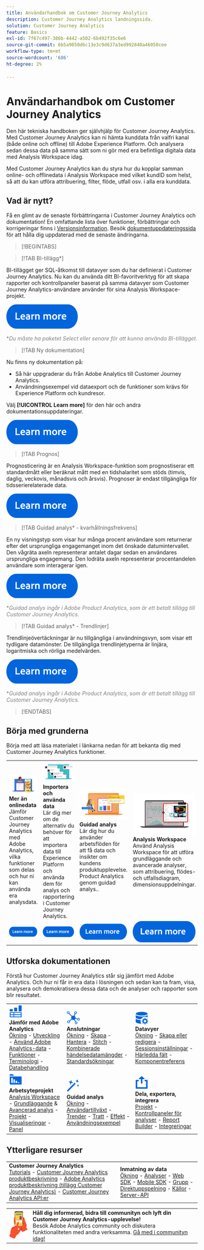 ```yaml
---
title: Användarhandbok om Customer Journey Analytics
description: Customer Journey Analytics landningssida.
solution: Customer Journey Analytics
feature: Basics
exl-id: 7f67c497-386b-4442-a502-6b492f35c6e6
source-git-commit: 6b5a9050d6c13e3c9d637a3ed992840a46058cee
workflow-type: tm+mt
source-wordcount: '686'
ht-degree: 2%

---
```


# Användarhandbok om Customer Journey Analytics

Den här tekniska handboken ger självhjälp för Customer Journey Analytics. Med Customer Journey Analytics kan ni hämta kunddata från valfri kanal (både online och offline) till Adobe Experience Platform. Och analysera sedan dessa data på samma sätt som ni gör med era befintliga digitala data med Analysis Workspace idag.

Med Customer Journey Analytics kan du styra hur du kopplar samman online- och offlinedata i Analysis Workspace med vilket kundID som helst, så att du kan utföra attribuering, filter, flöde, utfall osv. i alla era kunddata.

## Vad är nytt?

Få en glimt av de senaste förbättringarna i Customer Journey Analytics och dokumentation! En omfattande lista över funktioner, förbättringar och korrigeringar finns i [Versionsinformation](../release-notes/latest.md). Besök [dokumentuppdateringssida](../release-notes/doc-changes.md) för att hålla dig uppdaterad med de senaste ändringarna.

>[!BEGINTABS]

>[!TAB BI-tillägg*]

BI-tillägget ger SQL-åtkomst till datavyer som du har definierat i Customer Journey Analytics. Nu kan du använda ditt BI-favoritverktyg för att skapa rapporter och kontrollpaneler baserat på samma datavyer som Customer Journey Analytics-användare använder för sina Analysis Workspace-projekt.

[![bild](assets/learn-more-button.svg)](/help/data-views/bi-extension.md)

<span style="color:gray">*_Du måste ha paketet Select eller senare för att kunna använda BI-tillägget._</span>


<!--
>[!TAB Improved Audience Publising] 

Audiences that are published from Customer Journey Analytics are now available in the new **Audiences** section in Adobe Experience Platform. Audiences are now available in Experience Platform seconds after they are published from Customer Journey Analytics. Improved sorting and filter options in Experience Platform for Customer Journey Analytics audiences. 

[![image](assets/learn-more-button.svg)](/help/components/audiences/publish.md)

-->


>[!TAB Ny dokumentation]

Nu finns ny dokumentation på:<ul><li>Så här uppgraderar du från Adobe Analytics till Customer Journey Analytics.</li><li>Användningsexempel vid dataexport och de funktioner som krävs för Experience Platform och kundresor. </li></ul>Välj **[!UICONTROL Learn more]** för den här och andra dokumentationsuppdateringar.

[![bild](assets/learn-more-button.svg)](/help/release-notes/doc-changes.md)

>[!TAB Prognos]

Prognosticering är en Analysis Workspace-funktion som prognostiserar ett standardmått eller beräknat mått med en tidshalaritet som stöds (timvis, daglig, veckovis, månadsvis och årsvis). Prognoser är endast tillgängliga för tidsserierelaterade data.

[![bild](assets/learn-more-button.svg)](/help/analysis-workspace/c-forecast/forecasting.md)

>[!TAB Guidad analys* - kvarhållningsfrekvens]

En ny visningstyp som visar hur många procent användare som returnerar efter det ursprungliga engagemanget inom det önskade datumintervallet. Den vågräta axeln representerar antalet dagar sedan en användares ursprungliga engagemang. Den lodräta axeln representerar procentandelen användare som interagerar igen.

[![bild](assets/learn-more-button.svg)](/help/guided-analysis/types/retention-rates.md)

<span style="color:gray">*_Guidad analys ingår i Adobe Product Analytics, som är ett betalt tillägg till Customer Journey Analytics._</span>


>[!TAB Guidad analys* - Trendlinjer]

Trendlinjeövertäckningar är nu tillgängliga i användningsvyn, som visar ett tydligare datamönster. De tillgängliga trendlinjetyperna är linjära, logaritmiska och rörliga medelvärden.

[![bild](assets/learn-more-button.svg)](/help/guided-analysis/types/usage.md)

<span style="color:gray">*_Guidad analys ingår i Adobe Product Analytics, som är ett betalt tillägg till Customer Journey Analytics._</span>

>[!ENDTABS]

## Börja med grunderna

Börja med att läsa materialet i länkarna nedan för att bekanta dig med Customer Journey Analytics funktioner.

<table style="table-layout:fixed">
  <tr style="border: 0;">
    <td>
    <a href="/help/getting-started/aa-vs-cja/overview.md"><img src="./assets/aa-vs-cja.png"></a>
    <div><strong>Mer än onlinedata</strong><br/>Jämför Customer Journey Analytics med Adobe Analytics, vilka funktioner som delas och hur ni kan använda era analysdata.</div>
    </td>
    <td>
    <a href="/help/data-ingestion/data-ingestion.md"><img src="./assets/data-ingestion.png"></a>
    <div><strong>Importera och använda data</strong><br/>Lär dig mer om de alternativ du behöver för att importera data till Experience Platform och använda dem för analys och rapportering i Customer Journey Analytics.</div>
    </td>
    <td>
    <a href="/help/guided-analysis/overview.md"><img src="./assets/product-analytics.png"></a>
    <div><strong>Guidad analys</strong><br/>Lär dig hur du använder arbetsflöden för att få data och insikter om kundens produktupplevelse. Product Analytics genom guidad analys..
    </div>
    </td>
    <td>
    <a href="/help/analysis-workspace/home.md"><img src="./assets/workspace.png"></a>
    <div><strong>Analysis Workspace</strong><br/>Använd Analysis Workspace för att utföra grundläggande och avancerade analyser, som attribuering, flödes- och utfallsdiagram, dimensionsuppdelningar.</div>
    </td>
  </tr>
  <tr style="border: 0;">
    <td align="center"><a href="/help/getting-started/aa-vs-cja/overview.md"><img src="./assets/learn-more-button.svg"></a></td>
    <td align="center"><a href="/help/data-ingestion/data-ingestion.md"><img src="./assets/learn-more-button.svg"></a></td>
    <td align="center"><a href="/help/guided-analysis/overview.md"><img src="./assets/learn-more-button.svg"></a></td>
    <td align="center"><a href="/help/analysis-workspace/home.md"><img src="./assets/learn-more-button.svg"></a></td>
    </tr>
</table>

## Utforska dokumentationen

Förstå hur Customer Journey Analytics står sig jämfört med Adobe Analytics. Och hur ni får in era data i lösningen och sedan kan ta fram, visa, analysera och demokratisera dessa data och de analyser och rapporter som blir resultatet.

<table style="table-layout:auto">
  <tr style="border: 0;">
    <td>
      <img src="./assets/analytics.svg" width="35px"><br/>
      <strong>Jämför med Adobe Analytics</strong><br/><a href="/help/getting-started/aa-vs-cja/overview.md">Ökning</a> - <a href="/help/getting-started/aa-to-cja.md">Utveckling</a> - <a href="/help/getting-started/aa-vs-cja/aa-data-in-cja.md">Använd Adobe Analytics-data</a> - <a href="/help/getting-started/aa-vs-cja/cja-aa.md">Funktioner</a> - <a href="/help/getting-started/aa-vs-cja/terminology.md">Terminologi</a> - <a href="/help/getting-started/aa-vs-cja/data-processing-comparisons.md">Databehandling</a>
    </td>
    <td>
      <img src="./assets/connections.svg" width="35px"><br/>
      <strong>Anslutningar</strong><br/><a href="/help/connections/overview.md">Ökning</a> - <a href="/help/connections/create-connection.md">Skapa</a> - <a href="/help/connections/manage-connections.md">Hantera</a> - <a href="/help/stitching/overview.md">Stitch</a> - <a href="/help/connections/combined-dataset.md">Kombinerade händelsedatamängder</a> - <a href="/help/connections/standard-lookups.md">Standardsökningar</a>
    </td>
     <td>
      <img src="./assets/dataviews.svg" width="35px"><br/>
      <strong>Datavyer</strong><br/><a href="/help/data-views/data-views.md">Ökning</a> - <a href="/help/data-views/create-dataview.md">Skapa eller redigera</a> - <a href="/help/data-views/session-settings.md">Sessionsinställningar</a> - <a href="/help/data-views/derived-fields/derived-fields.md">Härledda fält</a> - <a href="/help/data-views/component-reference.md">Komponentreferens</a>
    </td>

</tr>
  <tr style="border: 0;">
    <td>
      <img src="./assets/workspace.svg" width="35px"><br/>
      <strong>Arbetsyteprojekt</strong><br/><a href="/help/analysis-workspace/home.md">Analysis Workspace</a> - <a href="/help/analysis-workspace/perform-basic-analysis.md">Grundläggande</a> &amp; <a href="/help/analysis-workspace/perform-adv-analysis.md">Avancerad analys</a> - <a href="/help/analysis-workspace/build-workspace-project/freeform-overview.md">Projekt</a> - <a href="/help/analysis-workspace/visualizations/freeform-analysis-visualizations.md">Visualiseringar</a> - <a href="/help/analysis-workspace/c-panels/freeform-panel.md">Panel</a>
    </td>
    <td>
      <img src="./assets/guided-analysis.svg" width="35px"><br/>
      <strong>Guidad analys</strong><br/><a href="/help/guided-analysis/overview.md">Ökning</a> - <a href="/help/guided-analysis/types/active.md">Användartillväxt</a> - <a href="/help/guided-analysis/types/usage.md">Trender</a> - <a href="/help/guided-analysis/types/friction.md">Tratt</a> - <a href="/help/guided-analysis/types/release.md">Effekt</a> - <a href="/help/guided-analysis/industry-use-cases.md">Användningsexempel</a>
    </td>
    <td>
      <img src="./assets/share.svg" width="35px"><br/>
      <strong>Dela, exportera, integrera</strong><br/><a href="/help/analysis-workspace/curate-share/share-projects.md">Projekt</a> - <a href="/help/mobile-app/home.md">Kontrollpaneler för analyser</a> - <a href="/help/report-builder/report-buider-overview.md">Report Builder</a>  - <a href="/help/integrations/overview.md">Integreringar</a>
    </td>
  </tr>
</table>

## Ytterligare resurser

<table style="table-layout:fixed"><tr style="border: 0;">
<td><strong>Customer Journey Analytics</strong><br/>
<a href="https://experienceleague.adobe.com/en/docs/customer-journey-analytics-learn/tutorials/overview" target="_blank">Tutorials</a> - <a href="https://helpx.adobe.com/legal/product-descriptions/customer-journey-analytics.html" target="_blank">Customer Journey Analytics produktbeskrivning</a> - <a href="https://helpx.adobe.com/legal/product-descriptions/adobe-analytics-addon-customer-journey-analytics.html" target="_blank">Adobe Analytics produktbeskrivning (tillägg Customer Journey Analytics)</a> - <a href="https://developer.adobe.com/cja-apis/docs/" target="_blank">Customer Journey Analytics API:er</a>
</td>
<td><strong>Inmatning av data</strong><br/><a href="/help/data-ingestion/data-ingestion.md">Ökning</a> - <a href="/help/data-ingestion/analytics.md">Analyser</a> - <a href="/help/data-ingestion/aepwebsdk.md">Web SDK</a> - <a href="/help/data-ingestion/aepmobilesdk.md">Mobile SDK</a> - <a href="/help/data-ingestion/batch.md">Grupp</a> - <a href="/help/data-ingestion/streaming.md">Direktuppspelning</a> - <a href="/help/data-ingestion/sources.md">Källor</a> - <a href="/help/data-ingestion/serverapi.md">Server-API</a>
</td>
</tr></table>


<table style="table-layout:auto" class="tablelayout-is-fixed"><tbody><tr style="border: 0;"><td><img src="./assets/newsletter.png"></td><td>
<b>Håll dig informerad, bidra till communityn och lyft din Customer Journey Analytics-upplevelse!</b><br>Besök Adobe Analytics community och diskutera funktionaliteten med andra verksamma. <a href="https://experienceleaguecommunities.adobe.com/t5/adobe-analytics/ct-p/adobe-analytics-community">Gå med i communityn idag!</a></td></tr></tbody></table>

